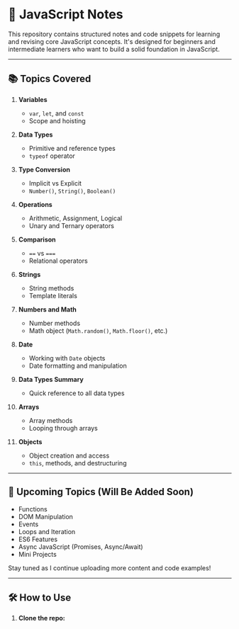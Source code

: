 # 📘 JavaScript Notes

This repository contains structured notes and code snippets for learning and revising core JavaScript concepts. It's designed for beginners and intermediate learners who want to build a solid foundation in JavaScript.

---

## 📚 Topics Covered

1. **Variables**
   - `var`, `let`, and `const`
   - Scope and hoisting

2. **Data Types**
   - Primitive and reference types
   - `typeof` operator

3. **Type Conversion**
   - Implicit vs Explicit
   - `Number()`, `String()`, `Boolean()`

4. **Operations**
   - Arithmetic, Assignment, Logical
   - Unary and Ternary operators

5. **Comparison**
   - `==` vs `===`
   - Relational operators

6. **Strings**
   - String methods
   - Template literals

7. **Numbers and Math**
   - Number methods
   - Math object (`Math.random()`, `Math.floor()`, etc.)

8. **Date**
   - Working with `Date` objects
   - Date formatting and manipulation

9. **Data Types Summary**
   - Quick reference to all data types

10. **Arrays**
    - Array methods
    - Looping through arrays

11. **Objects**
    - Object creation and access
    - `this`, methods, and destructuring

---

## 🧠 Upcoming Topics (Will Be Added Soon)

- Functions
- DOM Manipulation
- Events
- Loops and Iteration
- ES6 Features
- Async JavaScript (Promises, Async/Await)
- Mini Projects

Stay tuned as I continue uploading more content and code examples!

---

## 🛠 How to Use

1. **Clone the repo:**
   
